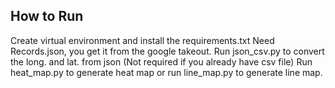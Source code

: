## How to Run
Create virtual environment and install the requirements.txt
Need Records.json, you get it from the google takeout.
Run json_csv.py to convert the long. and lat. from json (Not required if you already have csv file)
Run heat_map.py to generate heat map or run line_map.py to generate line map.